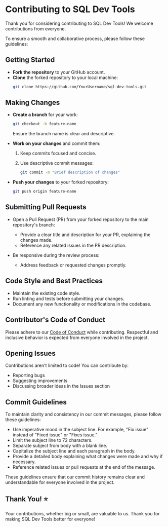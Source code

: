 # Contributing to SQL Dev Tools

Thank you for considering contributing to SQL Dev Tools! We welcome contributions from everyone.

To ensure a smooth and collaborative process, please follow these guidelines:

## Getting Started

- **Fork the repository** to your GitHub account.
- **Clone** the forked repository to your local machine:
  ```bash
  git clone https://github.com/YourUsername/sql-dev-tools.git

## Making Changes

- **Create a branch** for your work:
  ```bash
  git checkout -b feature-name
  ```
  Ensure the branch name is clear and descriptive.

- **Work on your changes** and commit them:
  1. Keep commits focused and concise.
  2. Use descriptive commit messages:

     ```bash
     git commit -m "Brief description of changes"
     ```

- **Push your changes** to your forked repository:
   ```bash
   git push origin feature-name
   ```
## Submitting Pull Requests

- Open a Pull Request (PR) from your forked repository to the main repository's branch:
  - Provide a clear title and description for your PR, explaining the changes made.
  - Reference any related issues in the PR description.

- Be responsive during the review process:
  - Address feedback or requested changes promptly.

## Code Style and Best Practices

- Maintain the existing code style.
- Run linting and tests before submitting your changes.
- Document any new functionality or modifications in the codebase.

## Contributor's Code of Conduct

Please adhere to our [Code of Conduct](CODE_OF_CONDUCT.md) while contributing. Respectful and inclusive behavior is expected from everyone involved in the project.

## Opening Issues

Contributions aren't limited to code! You can contribute by:
- Reporting bugs
- Suggesting improvements
- Discussing broader ideas in the Issues section

## Commit Guidelines
To maintain clarity and consistency in our commit messages, please follow these guidelines:

- Use imperative mood in the subject line. For example, "Fix issue" instead of "Fixed issue" or "Fixes issue."
- Limit the subject line to 72 characters.
- Separate subject from body with a blank line.
- Capitalize the subject line and each paragraph in the body.
- Provide a detailed body explaining what changes were made and why if necessary.
- Reference related issues or pull requests at the end of the message.

These guidelines ensure that our commit history remains clear and understandable for everyone involved in the project.

## Thank You! ⭐

Your contributions, whether big or small, are valuable to us. Thank you for making SQL Dev Tools better for everyone!
